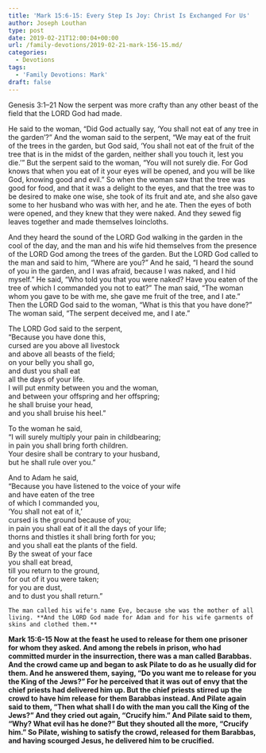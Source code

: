 ```yaml
---
title: 'Mark 15:6-15: Every Step Is Joy: Christ Is Exchanged For Us'
author: Joseph Louthan
type: post
date: 2019-02-21T12:00:04+00:00
url: /family-devotions/2019-02-21-mark-156-15.md/
categories:
  - Devotions
tags:
  - 'Family Devotions: Mark'
draft: false
---
```

Genesis 3:1–21 Now the serpent was more crafty than any other beast of the field that the LORD God had made.

He said to the woman, “Did God actually say, ‘You shall not eat of any tree in the garden’?” And the woman said to the serpent, “We may eat of the fruit of the trees in the garden, but God said, ‘You shall not eat of the fruit of the tree that is in the midst of the garden, neither shall you touch it, lest you die.’” But the serpent said to the woman, “You will not surely die. For God knows that when you eat of it your eyes will be opened, and you will be like God, knowing good and evil.” So when the woman saw that the tree was good for food, and that it was a delight to the eyes, and that the tree was to be desired to make one wise, she took of its fruit and ate, and she also gave some to her husband who was with her, and he ate. Then the eyes of both were opened, and they knew that they were naked. And they sewed fig leaves together and made themselves loincloths.

And they heard the sound of the LORD God walking in the garden in the cool of the day, and the man and his wife hid themselves from the presence of the LORD God among the trees of the garden. But the LORD God called to the man and said to him, “Where are you?” And he said, “I heard the sound of you in the garden, and I was afraid, because I was naked, and I hid myself.” He said, “Who told you that you were naked? Have you eaten of the tree of which I commanded you not to eat?” The man said, “The woman whom you gave to be with me, she gave me fruit of the tree, and I ate.” Then the LORD God said to the woman, “What is this that you have done?” The woman said, “The serpent deceived me, and I ate.”

The LORD God said to the serpent,  
	“Because you have done this,  
		cursed are you above all livestock  
		and above all beasts of the field;  
	on your belly you shall go,  
		and dust you shall eat  
		all the days of your life.  
	I will put enmity between you and the woman,  
		and between your offspring and her offspring;  
	he shall bruise your head,  
		and you shall bruise his heel.”
	
To the woman he said,  
  “I will surely multiply your pain in childbearing;  
		in pain you shall bring forth children.  
	Your desire shall be contrary to your husband,  
		but he shall rule over you.”
	
And to Adam he said,  
  “Because you have listened to the voice of your wife  
		and have eaten of the tree  
	of which I commanded you,  
		‘You shall not eat of it,’  
	cursed is the ground because of you;  
		in pain you shall eat of it all the days of your life;  
	thorns and thistles it shall bring forth for you;  
		and you shall eat the plants of the field.  
	By the sweat of your face  
		you shall eat bread,  
	till you return to the ground,  
		for out of it you were taken;  
	for you are dust,  
		and to dust you shall return.”
	
	
	The man called his wife's name Eve, because she was the mother of all living. **And the LORD God made for Adam and for his wife garments of skins and clothed them.**

**Mark 15:6-15 Now at the feast he used to release for them one prisoner for whom they asked. And among the rebels in prison, who had committed murder in the insurrection, there was a man called Barabbas. And the crowd came up and began to ask Pilate to do as he usually did for them. And he answered them, saying, “Do you want me to release for you the King of the Jews?” For he perceived that it was out of envy that the chief priests had delivered him up. But the chief priests stirred up the crowd to have him release for them Barabbas instead. And Pilate again said to them, “Then what shall I do with the man you call the King of the Jews?” And they cried out again, “Crucify him.” And Pilate said to them, “Why? What evil has he done?” But they shouted all the more, “Crucify him.” So Pilate, wishing to satisfy the crowd, released for them Barabbas, and having scourged Jesus, he delivered him to be crucified.**